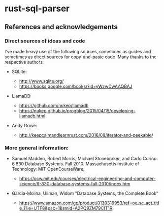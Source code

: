 # rust-sql-parser

## References and acknowledgements

### Direct sources of ideas and code

I've made heavy use of the following sources, sometimes as guides
and sometimes as direct sources for copy-and-paste code.  Many
thanks to the respective authors:

* SQLite: 
	- http://www.sqlite.org/
	- https://books.google.com/books/?id=yWzwCwAAQBAJ

* LlamaDB: 
	- https://github.com/nukep/llamadb
	- https://nukep.github.io/progblog/2015/04/15/developing-llamadb.html

* Andy Grove: 
	- http://keepcalmandlearnrust.com/2016/08/iterator-and-peekable/

### More general information:

* Samuel Madden, Robert Morris, Michael Stonebraker, and Carlo Curino. 
  6.830 Database Systems. Fall 2010. 
  Massachusetts Institute of Technology: MIT OpenCourseWare,  
	- https://ocw.mit.edu/courses/electrical-engineering-and-computer-science/6-830-database-systems-fall-2010/index.htm
	
* Garcia-Molina, Ullman, Widom "Database Systems, the Complete Book"
	- https://www.amazon.com/gp/product/0130319953/ref=ox_sc_act_title_1?ie=UTF8&psc=1&smid=A2PQ9ZM79CIT1R
	
	